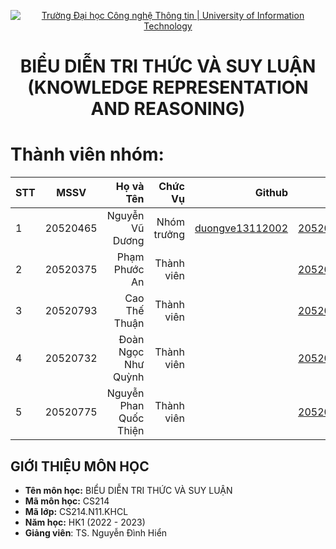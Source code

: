 <!-- Banner -->
<p align="center">
  <a href="https://www.uit.edu.vn/" title="Trường Đại học Công nghệ Thông tin" style="border: none;">
    <img src="https://i.imgur.com/WmMnSRt.png" alt="Trường Đại học Công nghệ Thông tin | University of Information Technology">
  </a>
</p>

<!-- Header -->
<h1 align="center"><b>BIỂU DIỄN TRI THỨC VÀ SUY LUẬN<br>(KNOWLEDGE REPRESENTATION AND REASONING)</b></h>

<!-- Main -->
# Thành viên nhóm:
| STT    | MSSV          | Họ và Tên              |Chức Vụ    | Github                                                  | Email                   |
| ------ |:-------------:| ----------------------:|----------:|--------------------------------------------------------:|-------------------------:
| 1      | 20520465      | Nguyễn Vũ Dương        |Nhóm trưởng|[duongve13112002](https://github.com/duongve13112002)    |20520465@gm.uit.edu.vn   |
| 2      | 20520375      | Phạm Phước An     |Thành viên |    |20520375@gm.uit.edu.vn   |
| 3      | 20520793      | Cao Thế Thuận     |Thành viên |    |20520793@gm.uit.edu.vn   |
| 4      | 20520732      | Đoàn Ngọc Như Quỳnh     |Thành viên |    |20520732@gm.uit.edu.vn   |
| 5      | 20520775      | Nguyễn Phan Quốc Thiện     |Thành viên |    |20520775@gm.uit.edu.vn   |

## GIỚI THIỆU MÔN HỌC
* **Tên môn học:** BIỂU DIỄN TRI THỨC VÀ SUY LUẬN
* **Mã môn học:** CS214
* **Mã lớp:** CS214.N11.KHCL
* **Năm học:** HK1 (2022 - 2023)
* **Giảng viên**: TS. Nguyễn Đình Hiển
